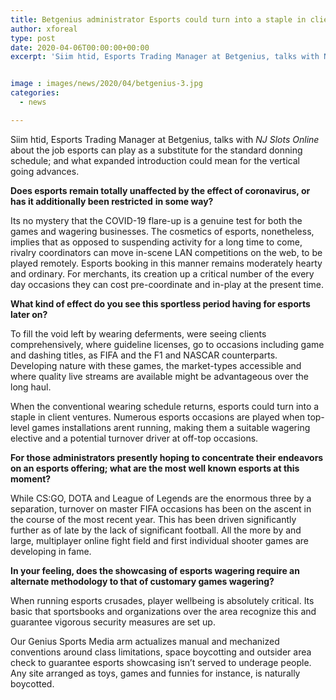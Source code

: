 ```yaml
---
title: Betgenius administrator Esports could turn into a staple in client journeys
author: xforeal 
type: post
date: 2020-04-06T00:00:00+00:00
excerpt: 'Siim htid, Esports Trading Manager at Betgenius, talks with NJ Slots Online about the job esports can play as a substitute for the ordinary donning schedule; and what expanded introduction could mean for the vertical going forwards '


image : images/news/2020/04/betgenius-3.jpg
categories:
  - news

---
```

Siim htid, Esports Trading Manager at Betgenius, talks with _NJ Slots Online_ about the job esports can play as a substitute for the standard donning schedule; and what expanded introduction could mean for the vertical going advances. 

**Does esports remain totally unaffected by the effect of coronavirus, or has it additionally been restricted** **in some way?** 

Its no mystery that the COVID-19 flare-up is a genuine test for both the games and wagering businesses. The cosmetics of esports, nonetheless, implies that as opposed to suspending activity for a long time to come, rivalry coordinators can move in-scene LAN competitions on the web, to be played remotely. Esports booking in this manner remains moderately hearty and ordinary. For merchants, its creation up a critical number of the every day occasions they can cost pre-coordinate and in-play at the present time. 

**What kind of effect do you see this sportless period having for esports later on?** 

To fill the void left by wearing deferments, were seeing clients comprehensively, where guideline licenses, go to occasions including game and dashing titles, as FIFA and the F1 and NASCAR counterparts. Developing nature with these games, the market-types accessible and where quality live streams are available might be advantageous over the long haul. 

When the conventional wearing schedule returns, esports could turn into a staple in client ventures. Numerous esports occasions are played when top-level games installations arent running, making them a suitable wagering elective and a potential turnover driver at off-top occasions. 

**For those administrators presently hoping to concentrate their endeavors on an esports offering; what are the most well known esports at this moment?** 

While CS:GO, DOTA and League of Legends are the enormous three by a separation, turnover on master FIFA occasions has been on the ascent in the course of the most recent year. This has been driven significantly further as of late by the lack of significant football. All the more by and large, multiplayer online fight field and first individual shooter games are developing in fame. 

**In your feeling, does the showcasing of esports wagering require an alternate methodology to that of customary games wagering?** 

When running esports crusades, player wellbeing is absolutely critical. Its basic that sportsbooks and organizations over the area recognize this and guarantee vigorous security measures are set up. 

Our Genius Sports Media arm actualizes manual and mechanized conventions around class limitations, space boycotting and outsider area check to guarantee esports showcasing isn&#8217;t served to underage people. Any site arranged as toys, games and funnies for instance, is naturally boycotted.